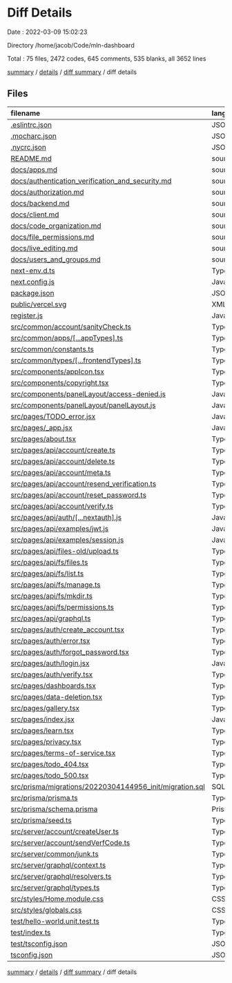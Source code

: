 # Diff Details

Date : 2022-03-09 15:02:23

Directory /home/jacob/Code/mln-dashboard

Total : 75 files,  2472 codes, 645 comments, 535 blanks, all 3652 lines

[summary](results.md) / [details](details.md) / [diff summary](diff.md) / diff details

## Files
| filename | language | code | comment | blank | total |
| :--- | :--- | ---: | ---: | ---: | ---: |
| [.eslintrc.json](/.eslintrc.json) | JSON | 3 | 0 | 1 | 4 |
| [.mocharc.json](/.mocharc.json) | JSON | 4 | 0 | 0 | 4 |
| [.nycrc.json](/.nycrc.json) | JSON | 17 | 0 | 0 | 17 |
| [README.md](/README.md) | source.markdown.math | 50 | 0 | 23 | 73 |
| [docs/apps.md](/docs/apps.md) | source.markdown.math | 14 | 0 | 6 | 20 |
| [docs/authentication_verification_and_security.md](/docs/authentication_verification_and_security.md) | source.markdown.math | 9 | 0 | 9 | 18 |
| [docs/authorization.md](/docs/authorization.md) | source.markdown.math | 4 | 0 | 4 | 8 |
| [docs/backend.md](/docs/backend.md) | source.markdown.math | 421 | 0 | 165 | 586 |
| [docs/client.md](/docs/client.md) | source.markdown.math | 18 | 0 | 5 | 23 |
| [docs/code_organization.md](/docs/code_organization.md) | source.markdown.math | 33 | 0 | 8 | 41 |
| [docs/file_permissions.md](/docs/file_permissions.md) | source.markdown.math | 23 | 0 | 16 | 39 |
| [docs/live_editing.md](/docs/live_editing.md) | source.markdown.math | 31 | 0 | 6 | 37 |
| [docs/users_and_groups.md](/docs/users_and_groups.md) | source.markdown.math | 10 | 0 | 8 | 18 |
| [next-env.d.ts](/next-env.d.ts) | TypeScript | 0 | 4 | 2 | 6 |
| [next.config.js](/next.config.js) | JavaScript | 3 | 1 | 1 | 5 |
| [package.json](/package.json) | JSON | 60 | 0 | 1 | 61 |
| [public/vercel.svg](/public/vercel.svg) | XML | 4 | 0 | 0 | 4 |
| [register.js](/register.js) | JavaScript | 16 | 8 | 4 | 28 |
| [src/common/account/sanityCheck.ts](/src/common/account/sanityCheck.ts) | TypeScript | 66 | 9 | 3 | 78 |
| [src/common/apps/[...appTypes].ts](/src/common/apps/%5B...appTypes%5D.ts) | TypeScript | 23 | 0 | 7 | 30 |
| [src/common/constants.ts](/src/common/constants.ts) | TypeScript | 12 | 0 | 1 | 13 |
| [src/common/types/[...frontendTypes].ts](/src/common/types/%5B...frontendTypes%5D.ts) | TypeScript | 62 | 13 | 7 | 82 |
| [src/components/appIcon.tsx](/src/components/appIcon.tsx) | TypeScript React | 9 | 0 | 1 | 10 |
| [src/components/copyright.tsx](/src/components/copyright.tsx) | TypeScript React | 16 | 0 | 2 | 18 |
| [src/components/panelLayout/access-denied.js](/src/components/panelLayout/access-denied.js) | JavaScript | 15 | 0 | 2 | 17 |
| [src/components/panelLayout/panelLayout.js](/src/components/panelLayout/panelLayout.js) | JavaScript | 13 | 0 | 1 | 14 |
| [src/pages/TODO_error.jsx](/src/pages/TODO_error.jsx) | JavaScript React | 14 | 1 | 3 | 18 |
| [src/pages/_app.jsx](/src/pages/_app.jsx) | JavaScript React | 12 | 5 | 2 | 19 |
| [src/pages/about.tsx](/src/pages/about.tsx) | TypeScript React | 0 | 0 | 1 | 1 |
| [src/pages/api/account/create.ts](/src/pages/api/account/create.ts) | TypeScript | 33 | 8 | 11 | 52 |
| [src/pages/api/account/delete.ts](/src/pages/api/account/delete.ts) | TypeScript | 25 | 4 | 7 | 36 |
| [src/pages/api/account/meta.ts](/src/pages/api/account/meta.ts) | TypeScript | 0 | 15 | 0 | 15 |
| [src/pages/api/account/resend_verification.ts](/src/pages/api/account/resend_verification.ts) | TypeScript | 0 | 6 | 0 | 6 |
| [src/pages/api/account/reset_password.ts](/src/pages/api/account/reset_password.ts) | TypeScript | 11 | 1 | 2 | 14 |
| [src/pages/api/account/verify.ts](/src/pages/api/account/verify.ts) | TypeScript | 0 | 13 | 0 | 13 |
| [src/pages/api/auth/[...nextauth].js](/src/pages/api/auth/%5B...nextauth%5D.js) | JavaScript | 94 | 92 | 15 | 201 |
| [src/pages/api/examples/jwt.js](/src/pages/api/examples/jwt.js) | JavaScript | 6 | 1 | 2 | 9 |
| [src/pages/api/examples/session.js](/src/pages/api/examples/session.js) | JavaScript | 5 | 1 | 1 | 7 |
| [src/pages/api/files-old/upload.ts](/src/pages/api/files-old/upload.ts) | TypeScript | 33 | 6 | 9 | 48 |
| [src/pages/api/fs/files.ts](/src/pages/api/fs/files.ts) | TypeScript | 68 | 20 | 16 | 104 |
| [src/pages/api/fs/list.ts](/src/pages/api/fs/list.ts) | TypeScript | 33 | 72 | 13 | 118 |
| [src/pages/api/fs/manage.ts](/src/pages/api/fs/manage.ts) | TypeScript | 0 | 6 | 0 | 6 |
| [src/pages/api/fs/mkdir.ts](/src/pages/api/fs/mkdir.ts) | TypeScript | 0 | 22 | 0 | 22 |
| [src/pages/api/fs/permissions.ts](/src/pages/api/fs/permissions.ts) | TypeScript | 0 | 91 | 0 | 91 |
| [src/pages/api/graphql.ts](/src/pages/api/graphql.ts) | TypeScript | 19 | 0 | 4 | 23 |
| [src/pages/auth/create_account.tsx](/src/pages/auth/create_account.tsx) | TypeScript React | 111 | 1 | 7 | 119 |
| [src/pages/auth/error.tsx](/src/pages/auth/error.tsx) | TypeScript React | 42 | 0 | 5 | 47 |
| [src/pages/auth/forgot_password.tsx](/src/pages/auth/forgot_password.tsx) | TypeScript React | 80 | 1 | 6 | 87 |
| [src/pages/auth/login.jsx](/src/pages/auth/login.jsx) | JavaScript React | 77 | 4 | 4 | 85 |
| [src/pages/auth/verify.tsx](/src/pages/auth/verify.tsx) | TypeScript React | 113 | 16 | 14 | 143 |
| [src/pages/dashboards.tsx](/src/pages/dashboards.tsx) | TypeScript React | 22 | 69 | 7 | 98 |
| [src/pages/data-deletion.tsx](/src/pages/data-deletion.tsx) | TypeScript React | 0 | 0 | 1 | 1 |
| [src/pages/gallery.tsx](/src/pages/gallery.tsx) | TypeScript React | 0 | 0 | 1 | 1 |
| [src/pages/index.jsx](/src/pages/index.jsx) | JavaScript React | 20 | 3 | 4 | 27 |
| [src/pages/learn.tsx](/src/pages/learn.tsx) | TypeScript React | 0 | 0 | 1 | 1 |
| [src/pages/privacy.tsx](/src/pages/privacy.tsx) | TypeScript React | 0 | 0 | 1 | 1 |
| [src/pages/terms-of-service.tsx](/src/pages/terms-of-service.tsx) | TypeScript React | 0 | 0 | 1 | 1 |
| [src/pages/todo_404.tsx](/src/pages/todo_404.tsx) | TypeScript React | 0 | 0 | 1 | 1 |
| [src/pages/todo_500.tsx](/src/pages/todo_500.tsx) | TypeScript React | 0 | 0 | 1 | 1 |
| [src/prisma/migrations/20220304144956_init/migration.sql](/src/prisma/migrations/20220304144956_init/migration.sql) | SQL | 65 | 11 | 11 | 87 |
| [src/prisma/prisma.ts](/src/prisma/prisma.ts) | TypeScript | 4 | 12 | 5 | 21 |
| [src/prisma/schema.prisma](/src/prisma/schema.prisma) | Prisma | 77 | 40 | 17 | 134 |
| [src/prisma/seed.ts](/src/prisma/seed.ts) | TypeScript | 88 | 32 | 5 | 125 |
| [src/server/account/createUser.ts](/src/server/account/createUser.ts) | TypeScript | 68 | 19 | 9 | 96 |
| [src/server/account/sendVerfCode.ts](/src/server/account/sendVerfCode.ts) | TypeScript | 58 | 14 | 16 | 88 |
| [src/server/common/junk.ts](/src/server/common/junk.ts) | TypeScript | 12 | 6 | 2 | 20 |
| [src/server/graphql/context.ts](/src/server/graphql/context.ts) | TypeScript | 8 | 0 | 3 | 11 |
| [src/server/graphql/resolvers.ts](/src/server/graphql/resolvers.ts) | TypeScript | 61 | 3 | 10 | 74 |
| [src/server/graphql/types.ts](/src/server/graphql/types.ts) | TypeScript | 72 | 13 | 8 | 93 |
| [src/styles/Home.module.css](/src/styles/Home.module.css) | CSS | 105 | 0 | 17 | 122 |
| [src/styles/globals.css](/src/styles/globals.css) | CSS | 14 | 0 | 3 | 17 |
| [test/hello-world.unit.test.ts](/test/hello-world.unit.test.ts) | TypeScript | 17 | 0 | 3 | 20 |
| [test/index.ts](/test/index.ts) | TypeScript | 4 | 0 | 2 | 6 |
| [test/tsconfig.json](/test/tsconfig.json) | JSON with Comments | 26 | 0 | 0 | 26 |
| [tsconfig.json](/tsconfig.json) | JSON with Comments | 39 | 2 | 1 | 42 |

[summary](results.md) / [details](details.md) / [diff summary](diff.md) / diff details